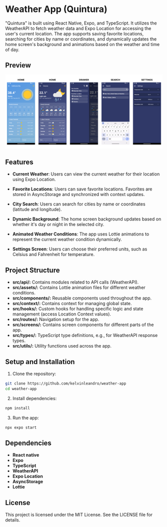 # Weather App (Quintura)

"Quintura" is built using React Native, Expo, and TypeScript. It utilizes the WeatherAPI to fetch weather data and Expo Location for accessing the user's current location. The app supports saving favorite locations, searching for cities by name or coordinates, and dynamically updates the home screen's background and animations based on the weather and time of day.

## Preview

![preview](./assets/preview.png)

## Features

- **Current Weather**: Users can view the current weather for their location using Expo Location.

- **Favorite Locations**: Users can save favorite locations. Favorites are stored in AsyncStorage and synchronized with context updates.

- **City Search**: Users can search for cities by name or coordinates (latitude and longitude).

- **Dynamic Background**: The home screen background updates based on whether it's day or night in the selected city.

- **Animated Weather Conditions**: The app uses Lottie animations to represent the current weather condition dynamically.

- **Settings Screen**: Users can choose their preferred units, such as Celsius and Fahrenheit for temperature.

## Project Structure

- **src/api/:** Contains modules related to API calls (WeatherAPI).
- **src/assets/:** Contains Lottie animation files for different weather conditions.
- **src/components/:** Reusable components used throughout the app.
- **src/context/:** Contains context for managing global state.
- **src/hooks/:** Custom hooks for handling specific logic and state management (access Location Context values).
- **src/routes/:** Navigation setup for the app.
- **src/screens/:** Contains screen components for different parts of the app.
- **src/types/:** TypeScript type definitions, e.g., for WeatherAPI response types.
- **src/utils/:** Utility functions used across the app.

## Setup and Installation

1. Clone the repository:

```bash
git clone https://github.com/kelvinleandro/weather-app
cd weather-app
```

2. Install dependencies:

```bash
npm install
```

3. Run the app:

```bash
npx expo start
```

## Dependencies

- **React native**
- **Expo**
- **TypeScript**
- **WeatherAPI**
- **Expo Location**
- **AsyncStorage**
- **Lottie**

## License

This project is licensed under the MIT License. See the LICENSE file for details.

